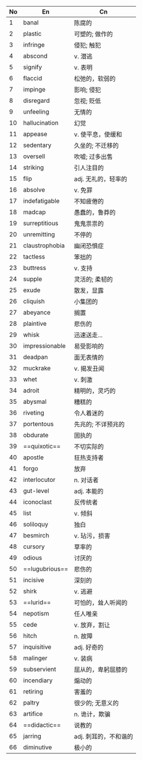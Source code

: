 
| No  | En             | Cn            |
| --- | -------------- | ------------- |
| 1   | banal          | 陈腐的           |
| 2   | plastic        | 可塑的; 做作的      |
| 3   | infringe       | 侵犯; 触犯        |
| 4   | abscond        | v. 潜逃         |
| 5   | signify        | v. 表明         |
| 6   | flaccid        | 松弛的，软弱的       |
| 7   | impinge        | 影响; 侵犯        |
| 8   | disregard      | 忽视; 贬低        |
| 9   | unfeeling      | 无情的           |
| 10  | hallucination  | 幻觉            |
| 11  | appease        | v. 使平息，使缓和    |
| 12  | sedentary      | 久坐的; 不迁移的     |
| 13  | oversell       | 吹嘘; 过多出售      |
| 14  | striking       | 引人注目的         |
| 15  | flip           | adj. 无礼的，轻率的  |
| 16  | absolve        | v. 免罪         |
| 17  | indefatigable  | 不知疲倦的         |
| 18  | madcap         | 愚蠢的，鲁莽的       |
| 19  | surreptitious  | 鬼鬼祟祟的         |
| 20  | unremitting    | 不停的           |
| 21  | claustrophobia | 幽闭恐惧症         |
| 22  | tactless       | 笨拙的           |
| 23  | buttress       | v. 支持         |
| 24  | supple         | 灵活的; 柔韧的      |
| 25  | exude          | 散发，显露         |
| 26  | cliquish       | 小集团的          |
| 27  | abeyance       | 搁置            |
| 28  | plaintive      | 悲伤的           |
| 29  | whisk          | 迅速送走...       |
| 30  | impressionable | 易受影响的         |
| 31  | deadpan        | 面无表情的         |
| 32  | muckrake       | v. 揭发丑闻       |
| 33  | whet           | v. 刺激         |
| 34  | adroit         | 精明的，灵巧的       |
| 35  | abysmal        | 糟糕的           |
| 36  | riveting       | 令人着迷的         |
| 37  | portentous     | 先兆的; 不详预兆的    |
| 38  | obdurate       | 固执的           |
| 39  | ==quixotic==   | 不切实际的         |
| 40  | apostle        | 狂热支持者         |
| 41  | forgo          | 放弃            |
| 42  | interlocutor   | n. 对话者        |
| 43  | gut-level      | adj. 本能的      |
| 44  | iconoclast     | 反传统者          |
| 45  | list           | v. 倾斜         |
| 46  | soliloquy      | 独白            |
| 47  | besmirch       | v. 玷污，损害      |
| 48  | cursory        | 草率的           |
| 49  | odious         | 讨厌的           |
| 50  | ==lugubrious== | 悲伤的           |
| 51  | incisive       | 深刻的           |
| 52  | shirk          | v. 逃避         |
| 53  | ==lurid==      | 可怕的，耸人听闻的     |
| 54  | nepotism       | 任人唯亲          |
| 55  | cede           | v. 放弃，割让      |
| 56  | hitch          | n. 故障         |
| 57  | inquisitive    | adj. 好奇的      |
| 58  | malinger       | v. 装病         |
| 59  | subservient    | 屈从的，卑躬屈膝的     |
| 60  | incendiary     | 煽动的           |
| 61  | retiring       | 害羞的           |
| 62  | paltry         | 很少的; 无意义的     |
| 63  | artifice       | n. 诡计，欺骗      |
| 64  | ==didactic==   | 说教的           |
| 65  | jarring        | adj. 刺耳的，不和谐的 |
| 66  | diminutive     | 极小的           |
